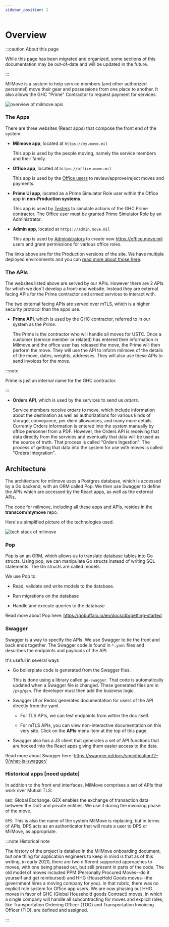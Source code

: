 ```yaml
---
sidebar_position: 2
---
```

# Overview

:::caution About this page

While this page has been migrated and organized, some sections of this
documentation may be out-of-date and will be updated in the future.

:::

MilMove is a system to help service members (and other authorized personnel) move their gear and possessions from one place to another.
It also allows the GHC "Prime" Contractor to request payment for services.

![overview of milmove apis](/img/overview/milmove_api.png)

### The Apps

There are three websites (React apps) that compose the front end of the system:

- **Milmove app**, located at `https://my.move.mil`

  This app is used by the people moving, namely the service members and their family.

- **Office app**, located at `https://office.move.mil`

  This app is used by the [Office users](./security/User-Management.md) to review/approve/reject moves and payments.

- **Prime UI app**, located as a Prime Simulator Role user within the Office app
    in **non-Production systems**.

  This app is used by [Testers](./security/User-Management.md) to simulate
  actions of the GHC Prime contractor. The Office user must be granted Prime
  Simulator Role by an Administrator.

- **Admin app**, located at `https://admin.move.mil`

  This app is used by [Administrators](./security/User-Management.md) to create new https://office.move.mil users and grant permissions for various office roles.

The links above are for the Production versions of the site. We have multiple
deployed environments and you can [read more about those
here][dp3-deployment-process].

### The APIs

The websites listed above are served by our APIs. However there are 2 APIs for which we don't develop a front-end website. Instead they are external facing APIs for the Prime contractor and armed services to interact with.

The two external facing APIs are served over mTLS, which is a higher security protocol than the apps use.

- **Prime API**, which is used by the GHC contractor, referred to in our system as the _Prime_.

  The Prime is the contractor who will handle all moves for USTC. Once a customer (service member or related) has entered their information in Milmove and the office user has released the move, the Prime will then perform the move. They will use the API to inform milmove of the details of the move, dates, weights, addresses. They will also use these APIs to send invoices for the move.


:::note

Prime is just an internal name for the GHC contractor.

:::

- **Orders API**, which is used by the services to send us *orders*.

  Service members receive *orders* to move, which include information about the destination as well as authorizations for various kinds of storage, conveyance, per diem allowances, and many more details. Currently Orders information is entered into the system manually by office personnel from a PDF. However, the Orders API is receiving that data directly from the services and eventually that data will be used as the source of truth. That process is called "Orders Ingestion". The process of getting that data into the system for use with moves is called "Orders Integration".

## Architecture

The architecture for milmove uses a Postgres database, which is accessed by a Go backend, with an ORM called Pop. We then use Swagger to define the APIs which are accessed by the React apps, as well as the external APIs.

The code for milmove, including all these apps and APIs, resides in the **transcom/mymove** repo.

Here's a simplified picture of the technologies used.

![tech stack of milmove](/img/overview/milmove_arch_simple.png)

### Pop

Pop is an an ORM, which allows us to translate database tables into Go structs. Using pop, we can manipulate Go structs instead of writing SQL statements. The Go structs are called models.

We use Pop to

- Read, validate and write models to the database.

- Run migrations on the database

- Handle and execute queries to the database

Read more about Pop here: https://gobuffalo.io/en/docs/db/getting-started

### Swagger

Swagger is a way to specify the APIs. We use Swagger to tie the front and back ends together. The Swagger code is found in `*.yaml` files and describes the endpoints and payloads of the API.

It's useful in several ways

- Go boilerplate code is generated from the Swagger files.

  This is done using a library called `go-swagger`. That code is automatically updated when a Swagger file is changed. These generated files are in `/pkg/gen`. The developer must then add the business logic.

- Swagger UI or Redoc generates documentation for users of the API directly from the yaml.

  - For TLS APIs, we can test endpoints from within the doc itself.

  - For mTLS APIs, you can view non-interactive documentation on this very site.
  Click on the **APIs** menu item at the top of this page.

- Swagger also has a JS client that generates a set of API functions that are hooked into the React apps giving them easier access to the data.

Read more about Swagger here: https://swagger.io/docs/specification/2-0/what-is-swagger/

### Historical apps [need update]

In addition to the front end interfaces, MilMove comprises a set of APIs that work over Mutual TLS:

`GEX`: Global Exchange. GEX enables the exchange of transaction data between the DoD and private entities. We use it during the invoicing phase of the move.

`DPS`: This is also the name of the system MilMove is replacing, but in terms of APIs, DPS acts as an authenticator that will route a user to DPS or MilMove, as appropriate.

:::note Historical note

The history of the project is detailed in the MilMove onboarding document, but
one thing for application engineers to keep in mind is that as of this writing,
in early 2020, there are two different supported approaches to moves, with one
being phased out, but still present in parts of the code. The old model of moves
included PPM (Personally Procured Moves--do it yourself and get reimbursed) and
HHG (HouseHold Goods moves--the government hires a moving company for you). In
that rubric, there was no explicit role system for Office app users. We are now
phasing out HHG moves in favor of GHC (Global Household goods Contract) moves,
in which a single company will handle all subcontracting for moves and explicit
roles, like Transportation Ordering Officer (TOO) and Transportation Invoicing
Officer (TIO), are defined and assigned.

:::

[dp3-deployment-process]: https://dp3.atlassian.net/wiki/spaces/MT/pages/1383530526/Deploying+MilMove+to+Production
